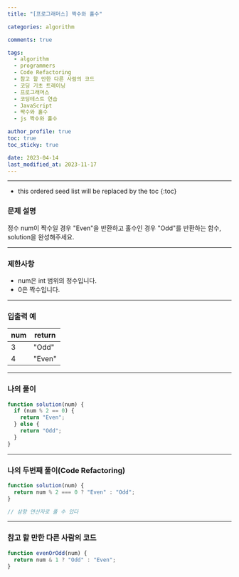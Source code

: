 ```yaml
---
title: "[프로그래머스] 짝수와 홀수"

categories: algorithm

comments: true

tags:
  - algorithm
  - programmers
  - Code Refactoring
  - 참고 할 만한 다른 사람의 코드
  - 코딩 기초 트레이닝
  - 프로그래머스
  - 코딩테스트 연습
  - JavaScript
  - 짝수와 홀수
  - js 짝수와 홀수

author_profile: true
toc: true
toc_sticky: true

date: 2023-04-14
last_modified_at: 2023-11-17
---
```


---

<!-- prettier-ignore -->
* this ordered seed list will be replaced by the toc 
{:toc}

### 문제 설명

정수 num이 짝수일 경우 "Even"을 반환하고 홀수인 경우 "Odd"를 반환하는 함수, solution을 완성해주세요.

---

### 제한사항

- num은 int 범위의 정수입니다.
- 0은 짝수입니다.

---

### 입출력 예

| num | return |
| --- | ------ |
| 3   | "Odd"  |
| 4   | "Even" |

---

### 나의 풀이

```jsx
function solution(num) {
  if (num % 2 == 0) {
    return "Even";
  } else {
    return "Odd";
  }
}
```

---

### 나의 두번째 풀이(Code Refactoring)

```jsx
function solution(num) {
  return num % 2 === 0 ? "Even" : "Odd";
}

// 삼항 연산자로 풀 수 있다
```

---

### 참고 할 만한 다른 사람의 코드

```jsx
function evenOrOdd(num) {
  return num & 1 ? "Odd" : "Even";
}
```
